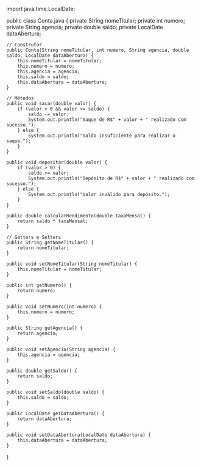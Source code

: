import java.time.LocalDate;

public class Conta.java { 
    private String nomeTitular;
    private int numero;
    private String agencia;
    private double saldo;
    private LocalDate dataAbertura;

    // Construtor
    public Conta(String nomeTitular, int numero, String agencia, double saldo, LocalDate dataAbertura) {
        this.nomeTitular = nomeTitular;
        this.numero = numero;
        this.agencia = agencia;
        this.saldo = saldo;
        this.dataAbertura = dataAbertura;
    }

    // Métodos
    public void sacar(double valor) {
        if (valor > 0 && valor <= saldo) {
            saldo -= valor;
            System.out.println("Saque de R$" + valor + " realizado com sucesso.");
        } else {
            System.out.println("Saldo insuficiente para realizar o saque.");
        }
    }

    public void depositar(double valor) {
        if (valor > 0) {
            saldo += valor;
            System.out.println("Depósito de R$" + valor + " realizado com sucesso.");
        } else {
            System.out.println("Valor inválido para depósito.");
        }
    }

    public double calcularRendimento(double taxaMensal) {
        return saldo * taxaMensal;
    }

    // Getters e Setters
    public String getNomeTitular() {
        return nomeTitular;
    }

    public void setNomeTitular(String nomeTitular) {
        this.nomeTitular = nomeTitular;
    }

    public int getNumero() {
        return numero;
    }

    public void setNumero(int numero) {
        this.numero = numero;
    }

    public String getAgencia() {
        return agencia;
    }

    public void setAgencia(String agencia) {
        this.agencia = agencia;
    }

    public double getSaldo() {
        return saldo;
    }

    public void setSaldo(double saldo) {
        this.saldo = saldo;
    }

    public LocalDate getDataAbertura() {
        return dataAbertura;
    }

    public void setDataAbertura(LocalDate dataAbertura) {
        this.dataAbertura = dataAbertura;
    }
}
